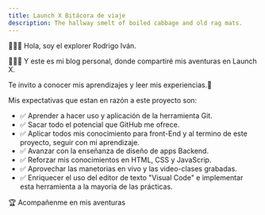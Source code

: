 ```yaml
---
title: Launch X Bitácora de viaje
description: The hallway smelt of boiled cabbage and old rag mats.
---
```


👨🏻‍🚀 Hola, soy el explorer Rodrigo Iván. <br>

👨🏻‍💻 Y este es mi blog personal, donde compartiré mis aventuras en Launch X. <br>

Te invito a conocer mis aprendizajes y leer mis experiencias.🚀



Mis expectativas que estan en razón a este proyecto son:
  - ✅ Aprender a hacer uso y aplicación de la herramienta Git.
  - ✅ Sacar todo el potencial que GitHub me ofrece.
  - ✅ Aplicar todos mis conocimiento para front-End y al termino de este proyecto, seguir con mi aprendizaje.
  - ✅ Avanzar con la enseñanza de diseño de apps Backend.
  - ✅ Reforzar mis conocimientos en HTML, CSS y JavaScrip.
  - ✅ Aprovechar las manetorias en vivo y las video-clases grabadas.
  - ✅ Enriquecer el uso del editor de texto "Visual Code" e implementar esta herramienta a la mayoria de las prácticas.

🏆 Acompañenme en mis aventuras  


